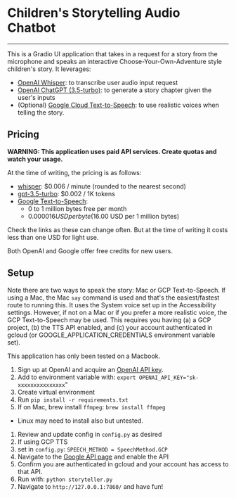 # Children's Storytelling Audio Chatbot

---

This is a Gradio UI application that takes in a request for a story from the microphone
and speaks an interactive Choose-Your-Own-Adventure style children's story. It leverages:

- [OpenAI Whisper](https://openai.com/research/whisper): to transcribe user audio input request
- [OpenAI ChatGPT (3.5-turbo)](https://platform.openai.com/docs/models/gpt-3-5):
  to generate a story chapter given the user's inputs
- (Optional) [Google Cloud Text-to-Speech](https://cloud.google.com/text-to-speech/):
  to use realistic voices when telling the story.

## Pricing

**WARNING: This application uses paid API services. Create quotas and watch your usage.**

At the time of writing, the pricing is as follows:

- [whisper](https://openai.com/pricing): $0.006 / minute (rounded to the nearest second)
- [gpt-3.5-turbo](https://openai.com/pricing): $0.002 / 1K tokens
- [Google Text-to-Speech](https://cloud.google.com/text-to-speech/pricing):
  - 0 to 1 million bytes free per month
  - $0.000016 USD per byte ($16.00 USD per 1 million bytes)

Check the links as these can change often. But at the time of writing it costs less
than one USD for light use.

Both OpenAI and Google offer free credits for new users.

## Setup

Note there are two ways to speak the story: Mac or GCP Text-to-Speech. If using a Mac,
the Mac `say` command is used and that's the easiest/fastest route to running this.
It uses the System voice set up in the Accessibility settings.
However, if not on a Mac or if you prefer a more realistic voice, the GCP Text-to-Speech may be used.
This requires you having (a) a GCP project, (b) the TTS API enabled, and (c) your account authenticated
in gcloud (or GOOGLE_APPLICATION_CREDENTIALS environment variable set).

This application has only been tested on a Macbook.

1. Sign up at OpenAI and acquire an [OpenAI API key](https://platform.openai.com/account/api-keys).
1. Add to environment variable with: `export OPENAI_API_KEY="sk-xxxxxxxxxxxxxxx`"
1. Create virtual environment
1. Run `pip install -r requirements.txt`
1. If on Mac, brew install `ffmpeg`: `brew install ffmpeg`
  * Linux may need to install also but untested.
1. Review and update config in `config.py` as desired
1. If using GCP TTS
  1. set in `config.py`: `SPEECH_METHOD = SpeechMethod.GCP`
  1. Navigate to the [Google API page](https://console.cloud.google.com/apis/api/texttospeech.googleapis.com/) and enable the API
  1. Confirm you are authenticated in gcloud and your account has access to that API.
1. Run with: `python storyteller.py`
1. Navigate to `http://127.0.0.1:7860/` and have fun!


